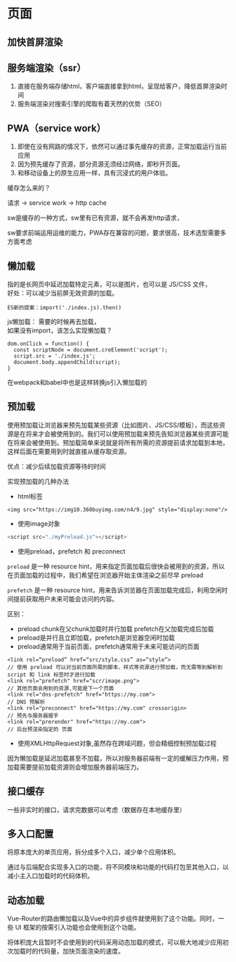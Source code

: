 # 页面

## 加快首屏渲染

## 服务端渲染（ssr）
1. 直接在服务端存储html，客户端直接拿到html，呈现给客户，降低首屏渲染时间
2. 服务端渲染对搜索引擎的爬取有着天然的优势（SEO）


## PWA（service work）
1. 即使在没有网路的情况下，依然可以通过事先缓存的资源，正常加载运行当前应用
2. 因为预先缓存了资源，部分资源无须经过网络，即秒开页面。
3. 和移动设备上的原生应用一样，具有沉浸式的用户体验。

缓存怎么来的？

请求 -> service work -> http cache    

sw是缓存的一种方式，sw里有已有资源，就不会再发http请求，      

sw要求前端运用运维的能力，PWA存在兼容的问题，要求很高，技术选型需要多方面考虑     

## 懒加载

指的是长网页中延迟加载特定元素，可以是图片，也可以是 JS/CSS 文件，      
好处：可以减少当前屏无效资源的加载。      
```
ES新的提案：import('./index.js).then()    
```
js懒加载： 需要的时候再去加载，   
如果没有import，该怎么实现懒加载？      
```
dom.onClick = function() {
  const scriptNode = document.creElement('script');
  script.src = './index.js';
  document.body.appendChild(script);
}
```
在webpack和babel中也是这样转换js引入懒加载的      

## 预加载

使用预加载让浏览器来预先加载某些资源（比如图片、JS/CSS/模板），而这些资源是在将来才会被使用到的。我们可以使用预加载来预先告知浏览器某些资源可能在将来会被使用到。预加载简单来说就是将所有所需的资源提前请求加载到本地，这样后面在需要用到时就直接从缓存取资源。       

优点：减少后续加载资源等待的时间      

实现预加载的几种办法      

- html标签
```
<img src="https://img10.360buyimg.com/n4/9.jpg" style="display:none"/>
```
- 使用image对象
```js
<script src="./myPreload.js"></script>
```

- 使用preload，prefetch 和 preconnect

`preload`
是一种 resource hint，用来指定页面加载后很快会被用到的资源，所以在页面加载的过程中，我们希望在浏览器开始主体渲染之前尽早 preload

`prefetch`
是一种 resource hint，用来告诉浏览器在页面加载完成后，利用空闲时间提前获取用户未来可能会访问的内容。

区别： 
- preload chunk在父chunk加载时并行加载 prefetch在父加载完成后加载
- preload是并行且立即加载，prefetch是浏览器空闲时加载
- preload通常用于当前页面，prefetch通常用于未来可能访问的页面
```
<link rel=“preload” href=“src/style.css” as=“style”> 
// 使用 preload 可以对当前页面所需的脚本、样式等资源进行预加载，而无需等到解析到 script 和 link 标签时才进行加载
<link rel="prefetch" href="scr/image.png">   
// 其他页面会用到的资源,可能是下一个页面
<link rel="dns-prefetch" href="https://my.com">   
// DNS 预解析
<link rel="preconnect" href="https://my.com" crossorigin>  
// 预先与服务器握手
<link rel="prerender" href="https://my.com"> 
// 后台预渲染指定的 页面
```
- 使用XMLHttpRequest对象,虽然存在跨域问题，但会精细控制预加载过程
  
因为懒加载是延迟加载甚至不加载，所以对服务器前端有一定的缓解压力作用，预加载需要提前加载资源则会增加服务器前端压力。      

## 接口缓存

一些非实时的接口，请求完数据可以考虑（数据存在本地缓存里）

## 多入口配置
将原本庞大的单页应用，拆分成多个入口，减少单个应用体积。

通过与后端配合实现多入口的功能，将不同模块和功能的代码打包至其他入口，以减小主入口加载时的代码体积。

## 动态加载
Vue-Router的路由懒加载以及Vue中的异步组件就使用到了这个功能。同时，一些 UI 框架的按需引入功能也会使用到这个功能。

将体积庞大且暂时不会使用到的代码采用动态加载的模式，可以极大地减少应用初次加载时的代码量，加快页面渲染的速度。
